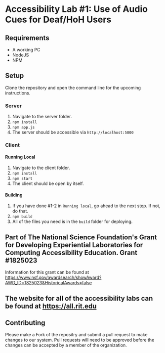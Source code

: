 # Accessibility Lab #1: Use of Audio Cues for Deaf/HoH Users

## Requirements

- A working PC
- NodeJS
- NPM

## Setup

Clone the repository and open the command line for the upcoming instructions.

### Server
1. Navigate to the server folder.
2. `npm install`
3. `npm app.js`
4. The server should be accessible via `http://localhost:5000`

### Client

#### Running Local
1. Navigate to the client folder.
2. `npm install`
3. `npm start`
4. The client should be open by itself.

#### Building
1. If you have done #1-2 in `Running local`, go ahead to the next step. If not, do that.
2. `npm build`
3. All of the files you need is in the `build` folder for deploying.

## Part of The National Science Foundation's Grant for Developing Experiential Laboratories for Computing Accessibility Education. Grant #1825023
Information for this grant can be found at https://www.nsf.gov/awardsearch/showAward?AWD_ID=1825023&HistoricalAwards=false
## The website for all of the accessibility labs can be found at https://all.rit.edu 

## Contributing
Please make a Fork of the repositry and submit a pull request to make changes to our system. Pull requests will need to be approved before the changes can be accepted by a member of the organization.
